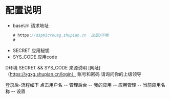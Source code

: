 # 配置说明

- baseUrl 请求地址 
    ```js
    # https://dspmicrouag.shupian.cn  这是D环境
    # 
    ```
<!-- - mchCoding -->
- SECRET 应用秘钥
- SYS_CODE 应用code

D环境 SECRET && SYS_CODE 来源说明 
[网址]（https://xgxg.shupian.cn/login）
账号和密码 请询问你的上级领导

登录后-流程如下
点击用户名 -- 管理后台 -- 我的应用 -- 应用管理 -- 当前应用名称 -- 设置 
